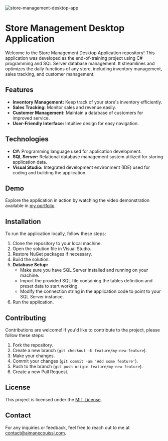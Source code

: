 <img src="https://socialify.git.ci/aimanecouissi/store-management-desktop-app/image?description=1&descriptionEditable=An%20efficient%20desktop%20application%20developed%20in%20C%23%20and%20SQL%20Server%20for%20managing%20store%20operations.&forks=1&issues=1&language=1&name=1&owner=1&pulls=1&stargazers=1&theme=Auto" alt="store-management-desktop-app" />

# Store Management Desktop Application

Welcome to the Store Management Desktop Application repository! This application was developed as the end-of-training project using C# programming and SQL Server database management. It streamlines and optimizes the daily functions of any store, including inventory management, sales tracking, and customer management.

## Features

- **Inventory Management:** Keep track of your store's inventory efficiently.
- **Sales Tracking:** Monitor sales and revenue easily.
- **Customer Management:** Maintain a database of customers for improved service.
- **User-Friendly Interface:** Intuitive design for easy navigation.

## Technologies

- **C#:** Programming language used for application development.
- **SQL Server:** Relational database management system utilized for storing application data.
- **Visual Studio:** Integrated development environment (IDE) used for coding and building the application.

## Demo

Explore the application in action by watching the video demonstration available in [my portfolio](https://www.aimanecouissi.com/). 

## Installation

To run the application locally, follow these steps:

1. Clone the repository to your local machine.
2. Open the solution file in Visual Studio.
3. Restore NuGet packages if necessary.
4. Build the solution.
5. **Database Setup:**
   - Make sure you have SQL Server installed and running on your machine.
   - Import the provided SQL file containing the tables definition and preset data to start working.
   - Modify the connection string in the application code to point to your SQL Server instance.
6. Run the application.

## Contributing

Contributions are welcome! If you'd like to contribute to the project, please follow these steps:

1. Fork the repository.
2. Create a new branch (`git checkout -b feature/my-new-feature`).
3. Make your changes.
4. Commit your changes (`git commit -am 'Add some feature'`).
5. Push to the branch (`git push origin feature/my-new-feature`).
6. Create a new Pull Request.

## License

This project is licensed under the [MIT License](LICENSE).

## Contact

For any inquiries or feedback, feel free to reach out to me at [contact@aimanecouissi.com](mailto:contact@aimanecouissi.com).
